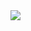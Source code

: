 <img src="https://github.com/musauyumaz/CSharp/blob/main/Gen%C3%A7ay%20Y%C4%B1ld%C4%B1z/A%E2%80%99dan%20Z%E2%80%99ye%20Temel%20C%23%2010%20Programlama%20E%C4%9Fitimi/57)%20De%C4%9Fi%C5%9Fken%20Davran%C4%B1%C5%9Flar%C4%B1%20Genel%20Bak%C4%B1%C5%9F(ref%20i%C3%A7in%20fark%C4%B1ndal%C4%B1k)/gorsel1-16-1536x892.jpg" width="auto">
